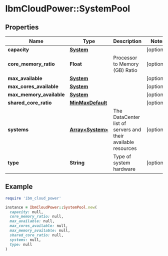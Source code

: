 # IbmCloudPower::SystemPool

## Properties

| Name | Type | Description | Notes |
| ---- | ---- | ----------- | ----- |
| **capacity** | [**System**](System.md) |  | [optional] |
| **core_memory_ratio** | **Float** | Processor to Memory (GB) Ratio | [optional] |
| **max_available** | [**System**](System.md) |  | [optional] |
| **max_cores_available** | [**System**](System.md) |  | [optional] |
| **max_memory_available** | [**System**](System.md) |  | [optional] |
| **shared_core_ratio** | [**MinMaxDefault**](MinMaxDefault.md) |  | [optional] |
| **systems** | [**Array&lt;System&gt;**](System.md) | The DataCenter list of servers and their available resources | [optional] |
| **type** | **String** | Type of system hardware | [optional] |

## Example

```ruby
require 'ibm_cloud_power'

instance = IbmCloudPower::SystemPool.new(
  capacity: null,
  core_memory_ratio: null,
  max_available: null,
  max_cores_available: null,
  max_memory_available: null,
  shared_core_ratio: null,
  systems: null,
  type: null
)
```

